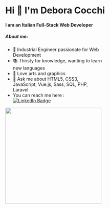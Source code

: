 <h1>Hi 👋 I'm Debora Cocchi</h1>
<h4>I am an Italian Full-Stack Web Developer</h4>

<div display="flex;">
 
  <div style="width:60%;">
    <h5>About me:</h5>
    <ul>
      <li>🔭 Industrial Engineer passionate for Web Development</li>
        <li> 📚 Thirsty for knowledge, wanting to learn new languages</li>
        <li>🎨 Love arts and graphics</li>
        <li>💬 Ask me about HTML5, CSS3, JavaScript, Vue.js, Sass, SQL, PHP, Laravel</li>
      <li> You can reach me here : <a href="https://www.linkedin.com/in/debora-cocchi/">
    <img src="https://img.shields.io/badge/LinkedIn-blue?style=for-the-badge&logo=linkedin&logoColor=white" alt="LinkedIn Badge"/>
  </a></li>
    </ul>
  </div>
   <img src="https://media.giphy.com/media/YnS7j9pwnECXLMrI4t/giphy.gif" style="width:300px;">

</div>


<!--
**DeboraCocchi/DeboraCocchi** is a ✨ _special_ ✨ repository because its `README.md` (this file) appears on your GitHub profile.

Here are some ideas to get you started:

- 🔭 Industrial Engineer with a passion for Development
- 🌱 I’m currently learning ...
- 👯 I’m looking to collaborate on ...
- 🤔 I’m looking for help with ...
- 💬 Ask me about ...
- 📫 How to reach me: ...
- 😄 Pronouns: ...
- ⚡ Fun fact: ...
-->
